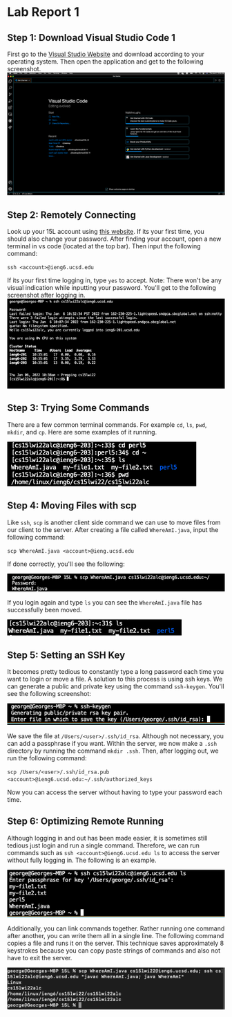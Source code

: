 # Lab Report 1

## Step 1: Download Visual Studio Code 1

First go to the [Visual Studio Website](https://code.visualstudio.com/) and download according to your operating system. Then open the application and get to the following screenshot.
![Image](VS_Code_LoadScreen.png)

## Step 2: Remotely Connecting 

Look up your 15L account using [this website](https://sdacs.ucsd.edu/~icc/index.php). If its your first time, you should also change your password. After finding your account, open a new terminal in vs code (located at the top bar). Then input the following command: 

`ssh <account>@ieng6.ucsd.edu`

If its your first time logging in, type `yes` to accept. Note: There won't be any visual indication while inputting your password. You'll get to the following screenshot after logging in.
![Image](SSH_Screen.png)

## Step 3: Trying Some Commands

There are a few common terminal commands. For example `cd`, `ls`, `pwd`, `mkdir`, and `cp`. Here are some examples of it running.

![Image](Terminal_Commands.png)

## Step 4: Moving Files with scp

Like `ssh`, `scp` is another client side command we can use to move files from our client to the server. After creating a file called `WhereAmI.java`, input the following command:

`scp WhereAmI.java <account>@ieng.ucsd.edu`

If done correctly, you'll see the following:

![Image](SCP_Screen.png)

If you login again and type `ls` you can see the `WhereAmI.java` file has successfully been moved.

![Image](Show_WhereAmI.png)

## Step 5: Setting an SSH Key

It becomes pretty tedious to constantly type a long password each time you want to login or move a file. A solution to this process is using ssh keys. We can generate a public and private key using the command `ssh-keygen`. You'll see the following screenshot:

![Image](SSH_Key.png)

We save the file at `/Users/<user>/.ssh/id_rsa`. Although not necessary, you can add a passphrase if you want. Within the server, we now make a `.ssh` directory by running the command `mkdir .ssh`. Then, after logging out, we run the following command:

`scp /Users/<user>/.ssh/id_rsa.pub <account>@ieng6.ucsd.edu:~/.ssh/authorized_keys`

Now you can access the server without having to type your password each time.

## Step 6: Optimizing Remote Running 

Although logging in and out has been made easier, it is sometimes still tedious just login and run a single command. Therefore, we can run commands such as `ssh <account>@ieng6.ucsd.edu ls` to access the server without fully logging in. The following is an example.

![Image](Pleasant_Remote.png)

Additionally, you can link commands together. Rather running one command after another, you can write them all in a single line. The following command copies a file and runs it on the server. This technique saves approximately 8 keystrokes because you can copy paste strings of commands and also not have to exit the server.

![Image](RemoteMovingFile.png)